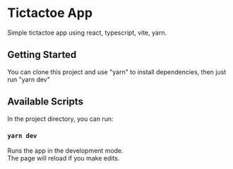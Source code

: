 # Tictactoe App

Simple tictactoe app using react, typescript, vite, yarn.

## Getting Started

You can clone this project and use "yarn" to install dependencies, then just run "yarn dev"

## Available Scripts

In the project directory, you can run:

### `yarn dev`

Runs the app in the development mode.\
The page will reload if you make edits.
